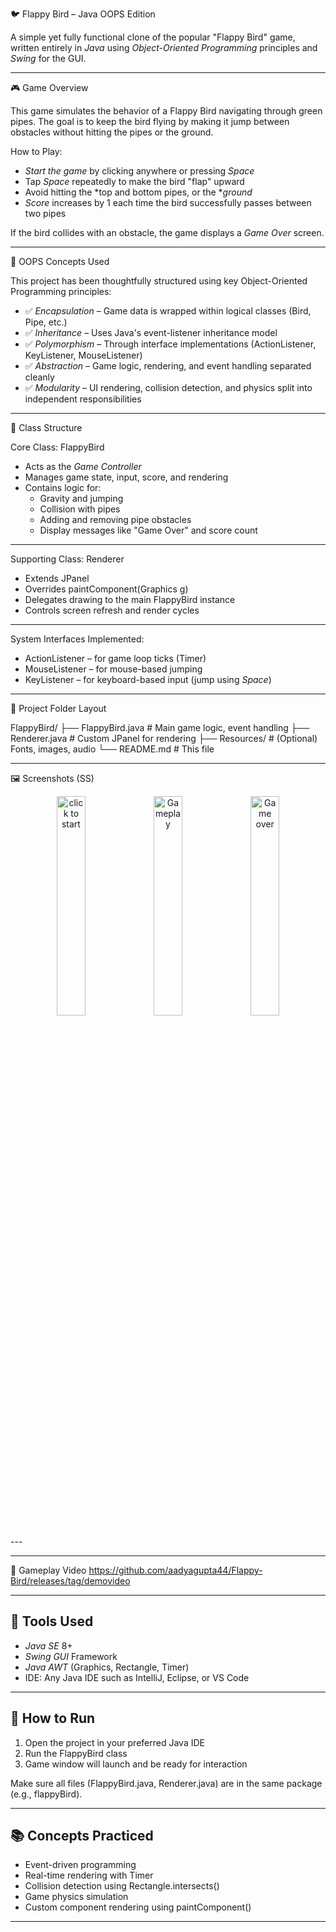 🐦 Flappy Bird – Java OOPS Edition

A simple yet fully functional clone of the popular "Flappy Bird" game, written entirely in *Java* using *Object-Oriented Programming* principles and *Swing* for the GUI.

---

🎮 Game Overview

This game simulates the behavior of a Flappy Bird navigating through green pipes. The goal is to keep the bird flying by making it jump between obstacles without hitting the pipes or the ground.

How to Play:

- *Start the game* by clicking anywhere or pressing *Space*
- Tap *Space* repeatedly to make the bird "flap" upward
- Avoid hitting the *top and bottom pipes, or the **ground*
- *Score* increases by 1 each time the bird successfully passes between two pipes

If the bird collides with an obstacle, the game displays a *Game Over* screen.

---

🧠 OOPS Concepts Used

This project has been thoughtfully structured using key Object-Oriented Programming principles:

- ✅ *Encapsulation* – Game data is wrapped within logical classes (Bird, Pipe, etc.)
- ✅ *Inheritance* – Uses Java's event-listener inheritance model
- ✅ *Polymorphism* – Through interface implementations (ActionListener, KeyListener, MouseListener)
- ✅ *Abstraction* – Game logic, rendering, and event handling separated cleanly
- ✅ *Modularity* – UI rendering, collision detection, and physics split into independent responsibilities

---

🧱 Class Structure

Core Class: FlappyBird
- Acts as the *Game Controller*
- Manages game state, input, score, and rendering
- Contains logic for:
  - Gravity and jumping
  - Collision with pipes
  - Adding and removing pipe obstacles
  - Display messages like "Game Over" and score count

---

Supporting Class: Renderer
- Extends JPanel
- Overrides paintComponent(Graphics g)
- Delegates drawing to the main FlappyBird instance
- Controls screen refresh and render cycles

---

System Interfaces Implemented:
- ActionListener – for game loop ticks (Timer)
- MouseListener – for mouse-based jumping
- KeyListener – for keyboard-based input (jump using *Space*)

---

📁 Project Folder Layout


FlappyBird/
├── FlappyBird.java          # Main game logic, event handling
├── Renderer.java            # Custom JPanel for rendering
├── Resources/               # (Optional) Fonts, images, audio
└── README.md                # This file


---

🖼 Screenshots (SS)
<p align = "center">
<img src="https://github.com/user-attachments/assets/95b8bf45-0ee6-4481-bbfa-c9ec624175f4" alt="click to start" width="30%">
<img src="https://github.com/user-attachments/assets/06710c80-e23a-4fe8-8161-952681df5b49" alt="Gameplay" width="30%">
<img src="https://github.com/user-attachments/assets/4637cee4-91ab-4d7d-95d3-6339ff438248" alt="Game over" width="30%">
</p>
---

---

🎥 Gameplay Video
https://github.com/aadyagupta44/Flappy-Bird/releases/tag/demovideo


---

## 🔨 Tools Used

- *Java SE* 8+
- *Swing GUI* Framework
- *Java AWT* (Graphics, Rectangle, Timer)
- IDE: Any Java IDE such as IntelliJ, Eclipse, or VS Code

---

## 🧪 How to Run

1. Open the project in your preferred Java IDE
2. Run the FlappyBird class
3. Game window will launch and be ready for interaction

Make sure all files (FlappyBird.java, Renderer.java) are in the same package (e.g., flappyBird).

---

## 📚 Concepts Practiced

- Event-driven programming
- Real-time rendering with Timer
- Collision detection using Rectangle.intersects()
- Game physics simulation
- Custom component rendering using paintComponent()

---
